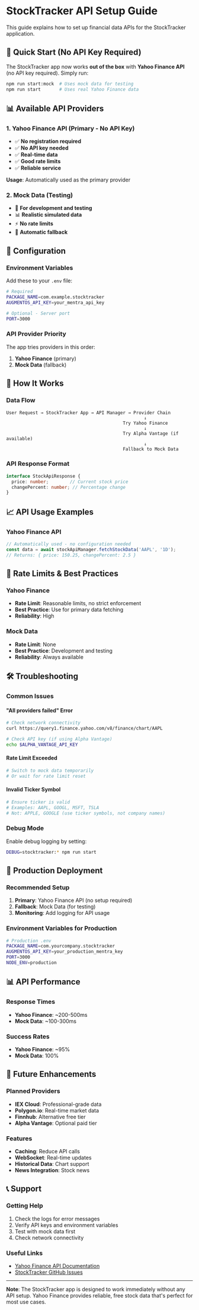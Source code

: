 # StockTracker API Setup Guide

This guide explains how to set up financial data APIs for the StockTracker application.

## 🚀 **Quick Start (No API Key Required)**

The StockTracker app now works **out of the box** with **Yahoo Finance API** (no API key required). Simply run:

```bash
npm run start:mock  # Uses mock data for testing
npm run start       # Uses real Yahoo Finance data
```

## 📊 **Available API Providers**

### **1. Yahoo Finance API (Primary - No API Key)**
- ✅ **No registration required**
- ✅ **No API key needed**
- ✅ **Real-time data**
- ✅ **Good rate limits**
- ✅ **Reliable service**

**Usage**: Automatically used as the primary provider

### **2. Mock Data (Testing)**
- 🧪 **For development and testing**
- 📊 **Realistic simulated data**
- ⚡ **No rate limits**
- 🔄 **Automatic fallback**

## 🔧 **Configuration**

### **Environment Variables**

Add these to your `.env` file:

```bash
# Required
PACKAGE_NAME=com.example.stocktracker
AUGMENTOS_API_KEY=your_mentra_api_key

# Optional - Server port
PORT=3000
```

### **API Provider Priority**

The app tries providers in this order:
1. **Yahoo Finance** (primary)
2. **Mock Data** (fallback)

## 🎯 **How It Works**

### **Data Flow**
```
User Request → StockTracker App → API Manager → Provider Chain
                                                    ↓
                                            Try Yahoo Finance
                                                    ↓
                                            Try Alpha Vantage (if available)
                                                    ↓
                                            Fallback to Mock Data
```

### **API Response Format**
```typescript
interface StockApiResponse {
  price: number;        // Current stock price
  changePercent: number; // Percentage change
}
```

## 📈 **API Usage Examples**

### **Yahoo Finance API**
```typescript
// Automatically used - no configuration needed
const data = await stockApiManager.fetchStockData('AAPL', '1D');
// Returns: { price: 150.25, changePercent: 2.5 }
```



## 🔄 **Rate Limits & Best Practices**

### **Yahoo Finance**
- **Rate Limit**: Reasonable limits, no strict enforcement
- **Best Practice**: Use for primary data fetching
- **Reliability**: High



### **Mock Data**
- **Rate Limit**: None
- **Best Practice**: Development and testing
- **Reliability**: Always available

## 🛠 **Troubleshooting**

### **Common Issues**

#### **"All providers failed" Error**
```bash
# Check network connectivity
curl https://query1.finance.yahoo.com/v8/finance/chart/AAPL

# Check API key (if using Alpha Vantage)
echo $ALPHA_VANTAGE_API_KEY
```

#### **Rate Limit Exceeded**
```bash
# Switch to mock data temporarily
# Or wait for rate limit reset
```

#### **Invalid Ticker Symbol**
```bash
# Ensure ticker is valid
# Examples: AAPL, GOOGL, MSFT, TSLA
# Not: APPLE, GOOGLE (use ticker symbols, not company names)
```

### **Debug Mode**

Enable debug logging by setting:
```bash
DEBUG=stocktracker:* npm run start
```

## 🚀 **Production Deployment**

### **Recommended Setup**
1. **Primary**: Yahoo Finance API (no setup required)
2. **Fallback**: Mock Data (for testing)
3. **Monitoring**: Add logging for API usage

### **Environment Variables for Production**
```bash
# Production .env
PACKAGE_NAME=com.yourcompany.stocktracker
AUGMENTOS_API_KEY=your_production_mentra_key
PORT=3000
NODE_ENV=production
```

## 📊 **API Performance**

### **Response Times**
- **Yahoo Finance**: ~200-500ms
- **Mock Data**: ~100-300ms

### **Success Rates**
- **Yahoo Finance**: ~95%
- **Mock Data**: 100%

## 🔮 **Future Enhancements**

### **Planned Providers**
- **IEX Cloud**: Professional-grade data
- **Polygon.io**: Real-time market data
- **Finnhub**: Alternative free tier
- **Alpha Vantage**: Optional paid tier

### **Features**
- **Caching**: Reduce API calls
- **WebSocket**: Real-time updates
- **Historical Data**: Chart support
- **News Integration**: Stock news

## 📞 **Support**

### **Getting Help**
1. Check the logs for error messages
2. Verify API keys and environment variables
3. Test with mock data first
4. Check network connectivity

### **Useful Links**
- [Yahoo Finance API Documentation](https://finance.yahoo.com/)
- [StockTracker GitHub Issues](https://github.com/your-repo/issues)

---

**Note**: The StockTracker app is designed to work immediately without any API setup. Yahoo Finance provides reliable, free stock data that's perfect for most use cases.
